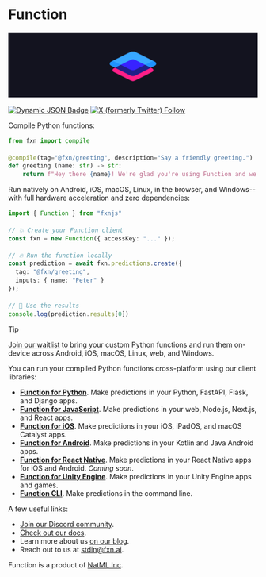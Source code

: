 # Function

![function logo](https://raw.githubusercontent.com/fxnai/.github/main/logo_wide.png)

[![Dynamic JSON Badge](https://img.shields.io/badge/dynamic/json?url=https%3A%2F%2Fdiscord.com%2Fapi%2Finvites%2Fy5vwgXkz2f%3Fwith_counts%3Dtrue&query=%24.approximate_member_count&logo=discord&logoColor=white&label=Function%20community)](https://discord.gg/fxn)
[![X (formerly Twitter) Follow](https://img.shields.io/twitter/follow/fxnai)](https://twitter.com/fxnai)

Compile Python functions:
```py
from fxn import compile

@compile(tag="@fxn/greeting", description="Say a friendly greeting.")
def greeting (name: str) -> str:
    return f"Hey there {name}! We're glad you're using Function and we hope you like it."
```

Run natively on Android, iOS, macOS, Linux, in the browser, and Windows--with full hardware acceleration and zero dependencies:
```ts
import { Function } from "fxnjs"

// 💥 Create your Function client
const fxn = new Function({ accessKey: "..." });

// 🔥 Run the function locally
const prediction = await fxn.predictions.create({
  tag: "@fxn/greeting",
  inputs: { name: "Peter" }
});

// 🚀 Use the results
console.log(prediction.results[0])
```

> [!TIP]
> [Join our waitlist](https://fxn.ai/waitlist) to bring your custom Python functions and run them on-device across Android, iOS, macOS, Linux, web, and Windows.
> 
You can run your compiled Python functions cross-platform using our client libraries:

- **[Function for Python](https://github.com/fxnai/fxn)**. Make predictions in your Python, FastAPI, Flask, and Django apps.
- **[Function for JavaScript](https://github.com/fxnai/fxnjs)**. Make predictions in your web, Node.js, Next.js, and React apps.
- **[Function for iOS](https://github.com/fxnai/fxnios)**. Make predictions in your iOS, iPadOS, and macOS Catalyst apps.
- **[Function for Android](https://central.sonatype.com/artifact/ai.fxn/fxn)**. Make predictions in your Kotlin and Java Android apps.
- **[Function for React Native](https://www.npmjs.com/package/react-native-fxn)**. Make predictions in your React Native apps for iOS and Android. *Coming soon*.
- **[Function for Unity Engine](https://github.com/fxnai/fxn3d)**. Make predictions in your Unity Engine apps and games.
- **[Function CLI](https://github.com/fxnai/fxn)**. Make predictions in the command line.

A few useful links:

- [Join our Discord community](https://discord.gg/fxn).
- [Check out our docs](https://docs.fxn.ai).
- Learn more about us [on our blog](https://blog.fxn.ai).
- Reach out to us at [stdin@fxn.ai](mailto:stdin@fxn.ai).

Function is a product of [NatML Inc](https://github.com/natmlx).
